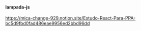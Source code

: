  #### lampada-js
 https://mica-change-929.notion.site/Estudo-React-Para-PPA-bc5d9fbd0fad486eae9956ed2bbd96dd
